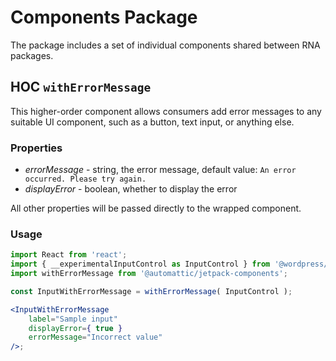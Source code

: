 Components Package
=========

The package includes a set of individual components shared between RNA packages.

## HOC `withErrorMessage`

This higher-order component allows consumers add error messages to any suitable UI component,
such as a button, text input, or anything else.

### Properties
- *errorMessage* - string, the error message, default value: `An error occurred. Please try again.`
- *displayError* - boolean, whether to display the error

All other properties will be passed directly to the wrapped component.

### Usage
```jsx
import React from 'react';
import { __experimentalInputControl as InputControl } from '@wordpress/components';
import withErrorMessage from '@automattic/jetpack-components';

const InputWithErrorMessage = withErrorMessage( InputControl );

<InputWithErrorMessage
	label="Sample input"
	displayError={ true }
	errorMessage="Incorrect value"
/>;
```
